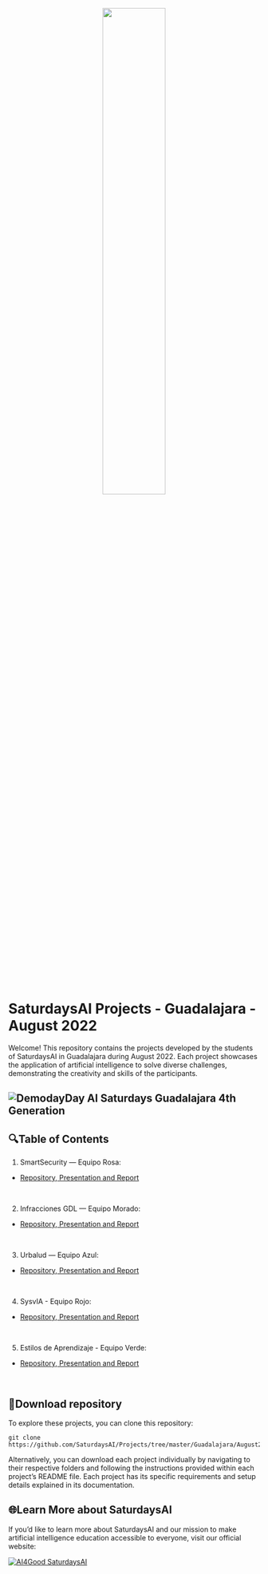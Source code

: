 <p align="center"><img width="50%" src="https://saturdaysai.github.io/saturdaysai/images/logo.png" /></p>

# SaturdaysAI Projects - Guadalajara - August 2022

Welcome! This repository contains the projects developed by the students of SaturdaysAI in Guadalajara during August 2022. Each project showcases the application of artificial intelligence to solve diverse challenges, demonstrating the creativity and skills of the participants.

![DemodayDay AI Saturdays Guadalajara 4th Generation](https://user-images.githubusercontent.com/15841147/204033447-e9d7eef5-e439-43fb-bb98-f80e6e3ca9f8.png)
---
## 🔍Table of Contents

1) SmartSecurity — Equipo Rosa:
- [Repository, Presentation and Report](https://github.com/SaturdaysAI/Projects/blob/master/Guadalajara/August2022/SmartSecurity)
<br/>

2) Infracciones GDL — Equipo Morado:
- [Repository, Presentation and Report](https://github.com/SaturdaysAI/Projects/tree/master/Guadalajara/August2022/InfraccionesGDL)
<br/>

3) Urbalud  — Equipo Azul:
- [Repository, Presentation and Report](https://github.com/SaturdaysAI/Projects/tree/master/Guadalajara/August2022/Urbalud)
<br/>

4) SysvIA - Equipo Rojo:
- [Repository, Presentation and Report](https://github.com/SaturdaysAI/Projects/tree/master/Guadalajara/August2022/SysvIA)
<br/>

5) Estilos de Aprendizaje - Equipo Verde:
- [Repository, Presentation and Report](https://github.com/SaturdaysAI/Projects/tree/master/Guadalajara/August2022/estilosdeaprendizaje)
<br/>

## 💾Download repository

To explore these projects, you can clone this repository:
```
git clone https://github.com/SaturdaysAI/Projects/tree/master/Guadalajara/August2022.git
```
Alternatively, you can download each project individually by navigating to their respective folders and following the instructions provided within each project’s README file.
Each project has its specific requirements and setup details explained in its documentation.

## 🌐Learn More about SaturdaysAI

If you’d like to learn more about SaturdaysAI and our mission to make artificial intelligence education accessible to everyone, visit our official website:

[![AI4Good SaturdaysAI](https://img.shields.io/badge/AI4Good-SaturdaysAI-orange)](https://saturdays.ai/)
